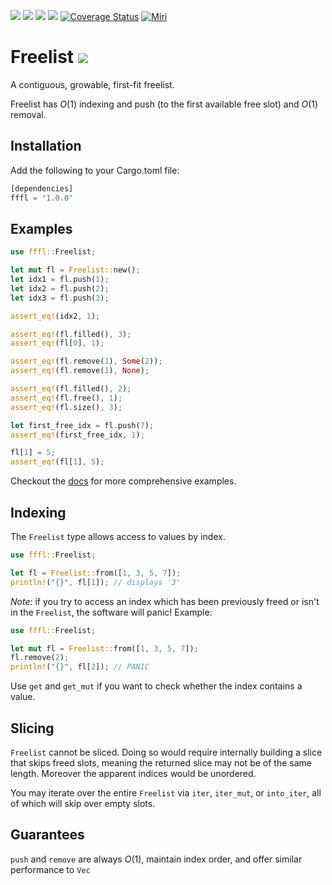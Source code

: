 
[<picture><img src="https://badges.ws/crates/v/fffl?color=f74d02&logo=rust" /></picture>](https://crates.io/crates/fffl)
[<picture><img src="https://badges.ws/crates/docs/freelist" /></picture>](https://docs.rs/fffl/latest/fffl/struct.Freelist.html)
[<img src="https://badges.ws/maintenance/yes/2025" />](https://github.com/stkterry/freelist)
[<img src="https://badges.ws/github/license/stkterry/freelist" />](https://github.com/stkterry/freelist/blob/main/LICENSE.md)
[![Coverage Status](https://coveralls.io/repos/github/stkterry/freelist/badge.svg?branch=main)](https://coveralls.io/github/stkterry/freelist?branch=main)
[![Miri](https://github.com/stkterry/freelist/actions/workflows/miri.yml/badge.svg)](https://github.com/stkterry/freelist/actions/workflows/miri.yml)

# Freelist [<img src="https://badges.ws/badge/Rust-000000?logo=rust" />](https://www.rust-lang.org)

A contiguous, growable, first-fit freelist.

Freelist has *O*(1) indexing and push (to the first available free slot) and *O*(1) removal.



## Installation
Add the following to your Cargo.toml file:
```rust
[dependencies]
fffl = "1.0.0"
```

## Examples
```rust
use fffl::Freelist;

let mut fl = Freelist::new();
let idx1 = fl.push(1);
let idx2 = fl.push(2);
let idx3 = fl.push(3);

assert_eq!(idx2, 1);

assert_eq!(fl.filled(), 3);
assert_eq!(fl[0], 1);

assert_eq!(fl.remove(1), Some(2));
assert_eq!(fl.remove(1), None);

assert_eq!(fl.filled(), 2);
assert_eq!(fl.free(), 1);
assert_eq!(fl.size(), 3);

let first_free_idx = fl.push(7);
assert_eq!(first_free_idx, 1);

fl[1] = 5;
assert_eq!(fl[1], 5);
```
Checkout the [docs](https://docs.rs/fffl/latest/fffl/struct.Freelist.html) for more comprehensive examples.
## Indexing

The `Freelist` type allows access to values by index. 

```rust
use fffl::Freelist;

let fl = Freelist::from([1, 3, 5, 7]);
println!("{}", fl[1]); // displays '3'
```
*Note:* if you try to access an index which has been previously freed or isn't in the `Freelist`, the software will panic! Example:

```rust
use fffl::Freelist;

let mut fl = Freelist::from([1, 3, 5, 7]);
fl.remove(2);
println!("{}", fl[2]); // PANIC
```
Use `get` and `get_mut` if you want to check whether the index contains a value.

## Slicing
`Freelist` cannot be sliced.  Doing so would require internally building a slice that skips freed slots, meaning the returned slice may not be of the same length.  Moreover the apparent indices would be unordered. 

You may iterate over the entire `Freelist` via `iter`, `iter_mut`, or `into_iter`, all of which will skip over empty slots.

## Guarantees
`push` and `remove` are always *O*(1), maintain index order, and offer similar performance to `Vec`
